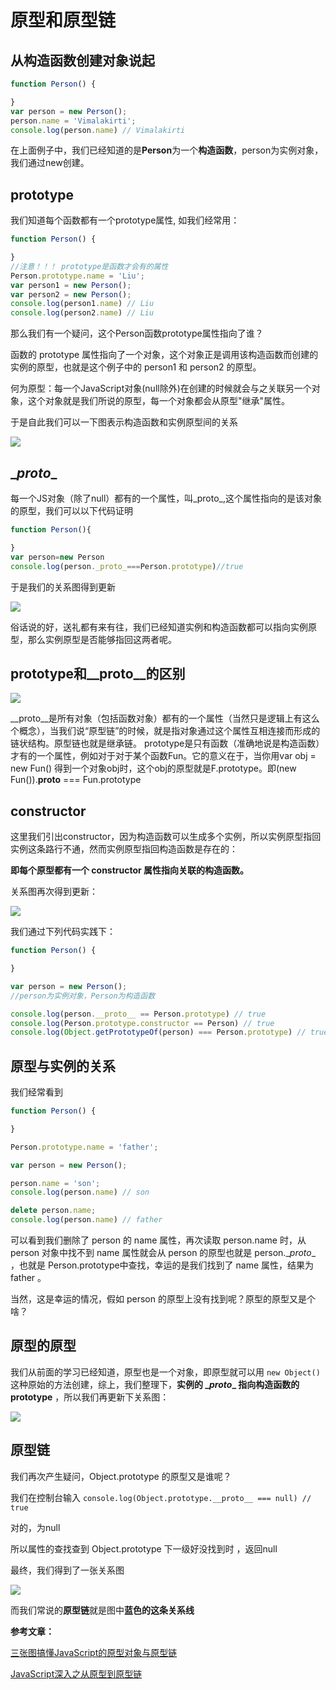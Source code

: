 # 原型和原型链

## 从构造函数创建对象说起
```js
function Person() {

}
var person = new Person();
person.name = 'Vimalakirti';
console.log(person.name) // Vimalakirti
```
在上面例子中，我们已经知道的是**Person**为一个**构造函数**，person为实例对象，我们通过new创建。

## prototype
我们知道每个函数都有一个prototype属性,
如我们经常用：
```js
function Person() {

}
//注意！！！ prototype是函数才会有的属性
Person.prototype.name = 'Liu';
var person1 = new Person();
var person2 = new Person();
console.log(person1.name) // Liu
console.log(person2.name) // Liu
```
那么我们有一个疑问，这个Person函数prototype属性指向了谁？

函数的 prototype 属性指向了一个对象，这个对象正是调用该构造函数而创建的实例的原型，也就是这个例子中的 person1 和 person2 的原型。

何为原型：每一个JavaScript对象(null除外)在创建的时候就会与之关联另一个对象，这个对象就是我们所说的原型，每一个对象都会从原型"继承"属性。

于是自此我们可以一下图表示构造函数和实例原型间的关系

![](https://i.loli.net/2019/07/24/5d37d2c57b08e30593.png)

## \__proto__

每一个JS对象（除了null）都有的一个属性，叫_proto_,这个属性指向的是该对象的原型，我们可以以下代码证明
```js
function Person(){

}
var person=new Person
console.log(person._proto_===Person.prototype)//true
```

于是我们的关系图得到更新

![](https://i.loli.net/2019/07/24/5d37d2e41a0a334657.png)

俗话说的好，送礼都有来有往，我们已经知道实例和构造函数都可以指向实例原型，那么实例原型是否能够指回这两者呢。

## prototype和__proto__的区别

![](https://i.loli.net/2019/07/24/5d37408c8054578683.png)

__proto__是所有对象（包括函数对象）都有的一个属性（当然只是逻辑上有这么个概念），当我们说“原型链”的时候，就是指对象通过这个属性互相连接而形成的链状结构。原型链也就是继承链。
prototype是只有函数（准确地说是构造函数）才有的一个属性，例如对于对于某个函数Fun。它的意义在于，当你用var obj = new Fun() 得到一个对象obj时，这个obj的原型就是F.prototype。即(new Fun()).__proto__ === Fun.prototype


## constructor

这里我们引出constructor，因为构造函数可以生成多个实例，所以实例原型指回实例这条路行不通，然而实例原型指回构造函数是存在的：

**即每个原型都有一个 constructor 属性指向关联的构造函数。**

关系图再次得到更新：

![](https://i.loli.net/2019/07/24/5d37d2fb7092d10788.png)

我们通过下列代码实践下：
```js
function Person() {

}

var person = new Person();
//person为实例对象，Person为构造函数

console.log(person.__proto__ == Person.prototype) // true
console.log(Person.prototype.constructor == Person) // true
console.log(Object.getPrototypeOf(person) === Person.prototype) // true
```

## 原型与实例的关系

我们经常看到
```js
function Person() {

}

Person.prototype.name = 'father';

var person = new Person();

person.name = 'son';
console.log(person.name) // son

delete person.name;
console.log(person.name) // father
```
可以看到我们删除了 person 的 name 属性，再次读取 person.name 时，从 person 对象中找不到 name 属性就会从 person 的原型也就是 person.\__proto__ ，也就是 Person.prototype中查找，幸运的是我们找到了 name 属性，结果为 father 。

当然，这是幸运的情况，假如 person 的原型上没有找到呢？原型的原型又是个啥？


## 原型的原型

我们从前面的学习已经知道，原型也是一个对象，即原型就可以用 `new Object()` 这种原始的方法创建，综上，我们整理下，**实例的 \__proto__ 指向构造函数的 prototype** ，所以我们再更新下关系图：

![](https://i.loli.net/2019/07/24/5d37d0b2aa6e587419.png)

## 原型链

我们再次产生疑问，Object.prototype 的原型又是谁呢？

我们在控制台输入
`console.log(Object.prototype.__proto__ === null) // true`

对的，为null

所以属性的查找查到 Object.prototype 下一级好没找到时 ，返回null

最终，我们得到了一张关系图

![](https://i.loli.net/2019/07/24/5d37cfe39a31b43977.png)

而我们常说的**原型链**就是图中**蓝色的这条关系线**




**参考文章：**

[三张图搞懂JavaScript的原型对象与原型链](https://juejin.im/post/5835853f570c35005e413b19)

[JavaScript深入之从原型到原型链](https://segmentfault.com/a/1190000008959943)

<Vssue/>